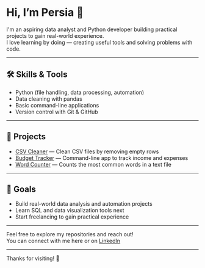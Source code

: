 # Hi, I’m Persia 👋

I'm an aspiring data analyst and Python developer building practical projects to gain real-world experience.  
I love learning by doing — creating useful tools and solving problems with code.

---

## 🛠️ Skills & Tools

- Python (file handling, data processing, automation)  
- Data cleaning with pandas  
- Basic command-line applications  
- Version control with Git & GitHub  

---

## 📂 Projects

- [CSV Cleaner](https://github.com/persiacooper/csv-cleaner) — Clean CSV files by removing empty rows  
- [Budget Tracker](https://github.com/persiacooper/budget-tracker) — Command-line app to track income and expenses  
- [Word Counter](https://github.com/persiacooper/word-counter) — Counts the most common words in a text file  

---

## 🎯 Goals

- Build real-world data analysis and automation projects  
- Learn SQL and data visualization tools next  
- Start freelancing to gain practical experience  

---

Feel free to explore my repositories and reach out!  
You can connect with me here or on [LinkedIn](https://www.linkedin.com/in/persia-cooper-30354a315/)

---

Thanks for visiting! 🚀
